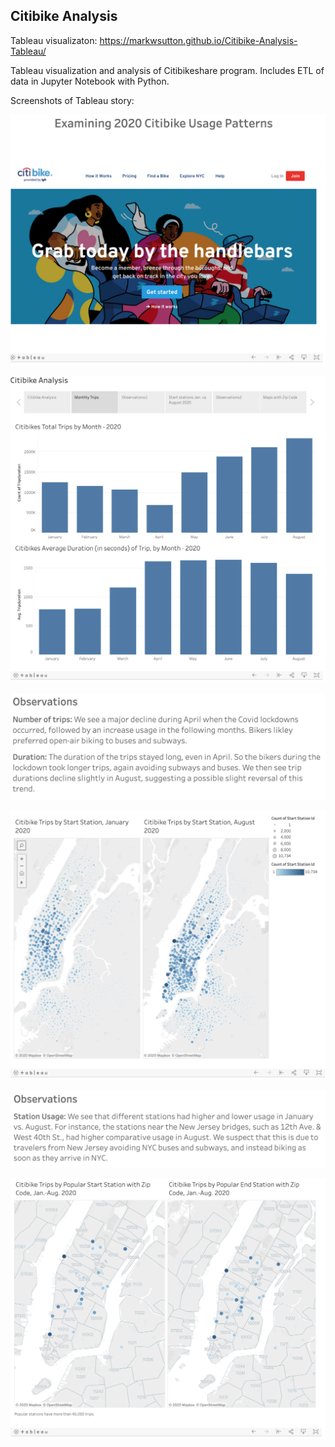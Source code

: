 ## Citibike Analysis

Tableau visualizaton: https://markwsutton.github.io/Citibike-Analysis-Tableau/

Tableau visualization and analysis of Citibikeshare program. Includes ETL of data in Jupyter Notebook with Python.

Screenshots of Tableau story:

![Image](https://github.com/markwsutton/Citibike-Analysis-Tableau/blob/main/images/1-Citibike.png)

![Image](https://github.com/markwsutton/Citibike-Analysis-Tableau/blob/main/images/2-Citibike.png)

![Image](https://github.com/markwsutton/Citibike-Analysis-Tableau/blob/main/images/3-Citibike.png)

![Image](https://github.com/markwsutton/Citibike-Analysis-Tableau/blob/main/images/4-Citibike.png)

![Image](https://github.com/markwsutton/Citibike-Analysis-Tableau/blob/main/images/5-Citibike.png)

![Image](https://github.com/markwsutton/Citibike-Analysis-Tableau/blob/main/images/6-Citibike.png)
